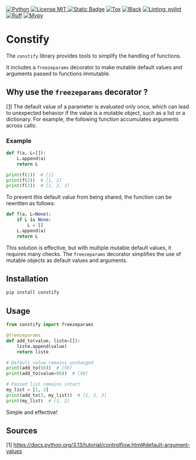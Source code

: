 [![Python](https://img.shields.io/badge/Python-3.9%7C3.10%7C3.11%7C3.12%7C3.13-%233776AB?style=flat&logo=python&logoColor=%23FFD43B
)](https://www.python.org/)
[![License MIT](https://img.shields.io/badge/License-MIT-%234FC08D?style=flat)
](https://choosealicense.com/licenses/mit/)
[![Static Badge](https://img.shields.io/badge/Setuptools-Packaged-%23FFD242?style=flat)](https://setuptools.pypa.io/en/latest/setuptools.html)
[![Tox](https://img.shields.io/badge/Tox-Passing-%238ACA3E?style=flat)](https://tox.wiki/en/latest/config.html)
[![Black](https://img.shields.io/badge/Black-Code%20style-black?style=flat)](https://github.com/psf/black)
[![Linting: pylint](https://img.shields.io/badge/Pylint-Linting-yellowgreen)](https://github.com/pylint-dev/pylint)
[![Ruff](https://img.shields.io/endpoint?url=https://raw.githubusercontent.com/astral-sh/ruff/main/assets/badge/v2.json)](https://github.com/astral-sh/ruff)
[![Mypy](https://img.shields.io/badge/MyPy-Checked-%232A6ACB)](https://mypy-lang.org/)


# Constify

The `constify` library provides tools to simplify the handling of functions.

It includes a `freezeparams` decorator to make mutable default values and arguments passed to functions immutable.


## Why use the `freezeparams` decorator ?

[[1]](#sources) The default value of a parameter is evaluated only once, which can lead to unexpected behavior if the value is a mutable object, such as a list or a dictionary. For example, the following function accumulates arguments across calls:

### Example
```python
def f(a, L=[]):
    L.append(a)
    return L

print(f(1))  # [1]
print(f(2))  # [1, 2]
print(f(3))  # [1, 2, 3]
```

To prevent this default value from being shared, the function can be rewritten as follows:

```python
def f(a, L=None):
    if L is None:
        L = []
    L.append(a)
    return L
```

This solution is effective, but with multiple mutable default values, it requires many checks. The `freezeparams` decorator simplifies the use of mutable objects as default values and arguments.

## Installation

```bash
pip install constify
```

## Usage

```python
from constify import freezeparams

@freezeparams
def add_to(value, liste=[]):
    liste.append(value)
    return liste

# Default value remains unchanged
print(add_to(56))  # [56]
print(add_to(value=98))  # [98]

# Passed list remains intact
my_list = [1, 2]
print(add_to(3, my_list))  # [1, 2, 3]
print(my_list)  # [1, 2]
```

Simple and effective!

## Sources

[1] https://docs.python.org/3.13/tutorial/controlflow.html#default-argument-values

